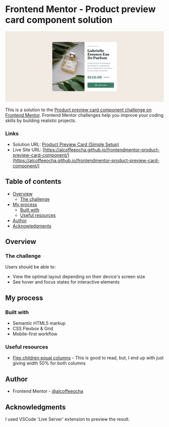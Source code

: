 # Frontend Mentor - Product preview card component solution

![](./design/screenshot.png)

This is a solution to the [Product preview card component challenge on Frontend Mentor](https://www.frontendmentor.io/challenges/product-preview-card-component-GO7UmttRfa). Frontend Mentor challenges help you improve your coding skills by building realistic projects.

### Links

- Solution URL: [Product Preview Card (Simple Setup)](https://www.frontendmentor.io/solutions/product-preview-card-simple-setup-_MnAF2PL4K)
- Live Site URL: [https://alcoffeeocha.github.io/frontendmentor-product-preview-card-component/](https://alcoffeeocha.github.io/frontendmentor-product-preview-card-component/)

## Table of contents

- [Overview](#overview)
  - [The challenge](#the-challenge)
- [My process](#my-process)
  - [Built with](#built-with)
  - [Useful resources](#useful-resources)
- [Author](#author)
- [Acknowledgments](#acknowledgments)

## Overview

### The challenge

Users should be able to:

- View the optimal layout depending on their device's screen size
- See hover and focus states for interactive elements

## My process

### Built with

- Semantic HTML5 markup
- CSS Flexbox & Grid
- Mobile-first workflow

### Useful resources

- [Flex children equal columns](https://css-tricks.com/equal-columns-with-flexbox-its-more-complicated-than-you-might-think/) - This is good to read, but, I end up with just giving width 50% for both columns

## Author

- Frontend Mentor - [@alcoffeeocha](https://www.frontendmentor.io/profile/alcoffeeocha)

## Acknowledgments

I used VSCode 'Live Server' extension to preview the result.